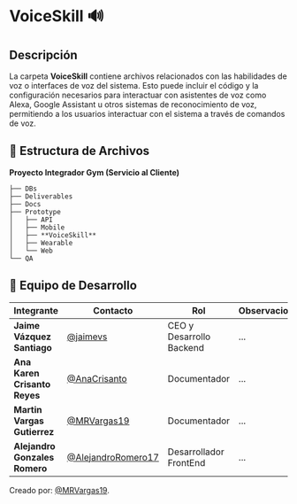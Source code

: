    # VoiceSkill 🔊
##  Descripción
La carpeta **VoiceSkill** contiene archivos relacionados con las habilidades de voz o interfaces de voz del sistema. Esto puede incluir el código y la configuración necesarios para interactuar con asistentes de voz como Alexa, Google Assistant u otros sistemas de reconocimiento de voz, permitiendo a los usuarios interactuar con el sistema a través de comandos de voz.

## 📁 **Estructura de Archivos**
**Proyecto Integrador Gym (Servicio al Cliente)**

```plaintext
├── DBs
├── Deliverables
├── Docs
├── Prototype
│   ├── API
│   ├── Mobile
│   ├── **VoiceSkill**
│   ├── Wearable
│   └── Web
└── QA
```

## 👥 **Equipo de Desarrollo**

| **Integrante**                | **Contacto**                                               | **Rol**                  | **Observaciones** |
| ----------------------------- | ---------------------------------------------------------- | ------------------------ | ----------------- |
| **Jaime Vázquez Santiago**    | [@jaimevs](https://github.com/jaimevs)                     | CEO y Desarrollo Backend | ...               |
| **Ana Karen Crisanto Reyes** | [@AnaCrisanto](https://github.com/AnaCrisanto)             | Documentador             | ...               |
| **Martin Vargas Gutierrez**   | [@MRVargas19](https://github.com/MRVargas19)               | Documentador             | ...               |
| **Alejandro Gonzales Romero** | [@AlejandroRomero17](https://github.com/AlejandroRomero17) | Desarrollador FrontEnd   | ...               |


Creado por: [@MRVargas19](https://github.com/MRVargas19).


